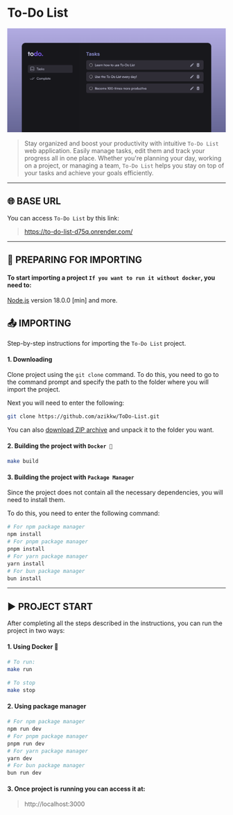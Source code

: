 # To-Do List

![Banner](/assets/images/readme-banner.png)

> Stay organized and boost your productivity with intuitive `To-Do List` web application. Easily manage tasks, edit them and track your progress all in one place. Whether you're planning your day, working on a project, or managing a team, `To-Do List` helps you stay on top of your tasks and achieve your goals efficiently.

---

## 🌐 BASE URL
You can access `To-Do List` by this link:
> https://to-do-list-d75q.onrender.com/

---

## 📝 PREPARING FOR IMPORTING
#### To start importing a project `If you want to run it without docker`, you need to:
[Node.js](https://nodejs.org/en) version 18.0.0 [min] and more.

## 📤 IMPORTING
Step-by-step instructions for importing the `To-Do List` project.

#### 1. Downloading

Clone project using the `git clone` command. To do this, you need to go to the command prompt and specify the path to the folder where you will import the project.

Next you will need to enter the following:
```bash
git clone https://github.com/azikkw/ToDo-List.git
```

You can also [download ZIP archive](https://github.com/azikkw/ToDo-List/archive/refs/heads/main.zip) and unpack it to the folder you want.

#### 2. Building the project with `Docker 🐋`
```bash
make build
```

#### 3. Building the project with `Package Manager`
Since the project does not contain all the necessary dependencies, you will need to install them.

To do this, you need to enter the following command:
```bash
# For npm package manager
npm install
# For pnpm package manager
pnpm install
# For yarn package manager
yarn install
# For bun package manager
bun install
```

---

## ▶️ PROJECT START

After completing all the steps described in the instructions, you can run the project in two ways:

#### 1. Using Docker 🐋
```bash
# To run:
make run
```
```bash
# To stop
make stop
```

#### 2. Using package manager
```bash
# For npm package manager
npm run dev
# For pnpm package manager
pnpm run dev
# For yarn package manager
yarn dev
# For bun package manager
bun run dev
```

#### 3. Once project is running you can access it at:
> http://localhost:3000